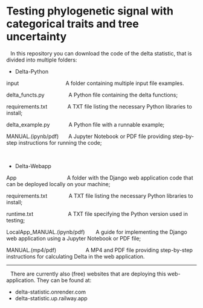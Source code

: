 # Testing phylogenetic signal with categorical traits and tree uncertainty

<p> &ensp; In this repository you can download the code of the delta statistic, that is divided into multiple folders: </p>

<ul>
    <li> Delta-Python </li>
</ul>
<p> input &emsp;&emsp;&emsp;&emsp;&emsp;&emsp;&emsp;&emsp;&nbsp; A folder containing multiple input file examples. </p>
<p> delta_functs.py &emsp;&emsp;&emsp;&emsp; A Python file containing the delta functions; </p>
<p> requirements.txt &emsp;&emsp;&emsp;&nbsp; A TXT file listing the necessary Python libraries to install; <p>
<p> delta_example.py &emsp;&emsp;&emsp; A Python file with a runnable example; </p>
<p> MANUAL.(ipynb/pdf) &emsp;&nbsp; A Jupyter Notebook or PDF file providing step-by-step instructions for running the code; </p>

<br>
<ul>
    <li> Delta-Webapp </li>
</ul>
<p> App &emsp;&emsp;&emsp;&emsp;&emsp;&emsp;&emsp;&emsp;&emsp; A folder with the Django web application code that can be deployed locally on your machine; </p>
<p> requirements.txt &emsp;&emsp;&emsp;&ensp; A TXT file listing the necessary Python libraries to install; <p>
<p> runtime.txt &emsp;&emsp;&emsp;&emsp;&emsp;&emsp; A TXT file specifying the Python version used in testing; <p>
<p> LocalApp_MANUAL.(ipynb/pdf) &emsp;&ensp; A guide for implementing the Django web application using a Jupyter Notebook or PDF file; </p>
<p> MANUAL.(mp4/pdf) &emsp;&emsp;&emsp;&emsp;&emsp;&nbsp;A MP4 and PDF file providing step-by-step instructions for calculating Delta in the web application. </p>

---

<p> &ensp; There are currently also (free) websites that are deploying this web-application. They can be found at: </p>

<ul>
  <li> delta-statistic.onrender.com </li>
  <li> delta-statistic.up.railway.app </li>
</ul>